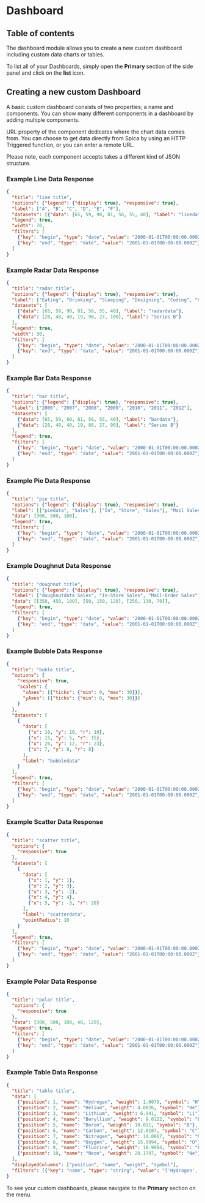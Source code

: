 # Dashboard

## Table of contents

The dashboard module allows you to create a new custom dashboard including custom data charts or tables.

To list all of your Dashboards, simply open the **Primary** section of the side panel and click on the **list** icon.

## Creating a new custom Dashboard

A basic custom dashboard consists of two properties; a name and components. You can show many different components in a dashboard by adding multiple components.

URL property of the component dedicates where the chart data comes from. You can choose to get data directly from Spica by using an HTTP Triggered function, or you can enter a remote URL.

Please note, each component accepts takes a different kind of JSON structure.
### Example Line Data Response

```json
{
  "title": "line title",
  "options": {"legend": {"display": true}, "responsive": true},
  "label": ["A", "B", "C", "D", "E", "F"],
  "datasets": [{"data": [65, 59, 90, 81, 56, 55, 40], "label": "linedata"}],
  "legend": true,
  "width": 70,
  "filters": [
    {"key": "begin", "type": "date", "value": "2000-01-01T00:00:00.000Z"},
    {"key": "end", "type": "date", "value": "2001-01-01T00:00:00.000Z"}
  ]
}
```

### Example Radar Data Response

```json
{
  "title": "radar title",
  "options": {"legend": {"display": true}, "responsive": true},
  "label": ["Eating", "Drinking", "Sleeping", "Designing", "Coding", "Cycling", "Running"],
  "datasets": [
    {"data": [65, 59, 90, 81, 56, 55, 40], "label": "radardata"},
    {"data": [28, 48, 40, 19, 96, 27, 100], "label": "Series B"}
  ],
  "legend": true,
  "width": 30,
  "filters": [
    {"key": "begin", "type": "date", "value": "2000-01-01T00:00:00.000Z"},
    {"key": "end", "type": "date", "value": "2001-01-01T00:00:00.000Z"}
  ]
}
```

### Example Bar Data Response

```json
{
  "title": "bar title",
  "options": {"legend": {"display": true}, "responsive": true},
  "label": ["2006", "2007", "2008", "2009", "2010", "2011", "2012"],
  "datasets": [
    {"data": [65, 59, 80, 81, 56, 55, 40], "label": "bardata"},
    {"data": [28, 48, 40, 19, 86, 27, 90], "label": "Series B"}
  ],
  "legend": true,
  "filters": [
    {"key": "begin", "type": "date", "value": "2000-01-01T00:00:00.000Z"},
    {"key": "end", "type": "date", "value": "2001-01-01T00:00:00.000Z"}
  ]
}
```

### Example Pie Data Response

```json
{
  "title": "pie title",
  "options": {"legend": {"display": true}, "responsive": true},
  "label": [["piedata", "Sales"], ["In", "Store", "Sales"], "Mail Sales"],
  "data": [300, 500, 100],
  "legend": true,
  "filters": [
    {"key": "begin", "type": "date", "value": "2000-01-01T00:00:00.000Z"},
    {"key": "end", "type": "date", "value": "2001-01-01T00:00:00.000Z"}
  ]
}
```

### Example Doughnut Data Response

```json
{
  "title": "doughnut title",
  "options": {"legend": {"display": true}, "responsive": true},
  "label": ["doughnutdata Sales", "In-Store Sales", "Mail-Order Sales"],
  "data": [[350, 450, 100], [50, 150, 120], [250, 130, 70]],
  "legend": true,
  "filters": [
    {"key": "begin", "type": "date", "value": "2000-01-01T00:00:00.000Z"},
    {"key": "end", "type": "date", "value": "2001-01-01T00:00:00.000Z"}
  ]
}
```

### Example Bubble Data Response

```json
{
  "title": "buble title",
  "options": {
    "responsive": true,
    "scales": {
      "xAxes": [{"ticks": {"min": 0, "max": 30}}],
      "yAxes": [{"ticks": {"min": 0, "max": 30}}]
    }
  },
  "datasets": [
    {
      "data": [
        {"x": 10, "y": 10, "r": 10},
        {"x": 15, "y": 5, "r": 15},
        {"x": 26, "y": 12, "r": 23},
        {"x": 7, "y": 8, "r": 8}
      ],
      "label": "bubbledata"
    }
  ],
  "legend": true,
  "filters": [
    {"key": "begin", "type": "date", "value": "2000-01-01T00:00:00.000Z"},
    {"key": "end", "type": "date", "value": "2001-01-01T00:00:00.000Z"}
  ]
}
```

### Example Scatter Data Response

```json
{
  "title": "scatter title",
  "options": {
    "responsive": true
  },
  "datasets": [
    {
      "data": [
        {"x": 1, "y": 1},
        {"x": 2, "y": 3},
        {"x": 3, "y": -2},
        {"x": 4, "y": 4},
        {"x": 5, "y": -3, "r": 20}
      ],
      "label": "scatterdata",
      "pointRadius": 10
    }
  ],
  "legend": true,
  "filters": [
    {"key": "begin", "type": "date", "value": "2000-01-01T00:00:00.000Z"},
    {"key": "end", "type": "date", "value": "2001-01-01T00:00:00.000Z"}
  ]
}
```

### Example Polar Data Response

```json
{
  "title": "polar title",
  "options": {
    "responsive": true
  },
  "data": [300, 500, 100, 40, 120],
  "legend": true,
  "filters": [
    {"key": "begin", "type": "date", "value": "2000-01-01T00:00:00.000Z"},
    {"key": "end", "type": "date", "value": "2001-01-01T00:00:00.000Z"}
  ]
}
```

### Example Table Data Response

```json
{
  "title": "table title",
  "data": [
    {"position": 1, "name": "Hydrogen", "weight": 1.0079, "symbol": "H"},
    {"position": 2, "name": "Helium", "weight": 4.0026, "symbol": "He"},
    {"position": 3, "name": "Lithium", "weight": 6.941, "symbol": "Li"},
    {"position": 4, "name": "Beryllium", "weight": 9.0122, "symbol": "Be"},
    {"position": 5, "name": "Boron", "weight": 10.811, "symbol": "B"},
    {"position": 6, "name": "Carbon", "weight": 12.0107, "symbol": "C"},
    {"position": 7, "name": "Nitrogen", "weight": 14.0067, "symbol": "N"},
    {"position": 8, "name": "Oxygen", "weight": 15.9994, "symbol": "O"},
    {"position": 9, "name": "Fluorine", "weight": 18.9984, "symbol": "F"},
    {"position": 10, "name": "Neon", "weight": 20.1797, "symbol": "Ne"}
  ],
  "displayedColumns": ["position", "name", "weight", "symbol"],
  "filters": [{"key": "name", "type": "string", "value": "['Hydrogen','Nitrogen']"}]
}
```

To see your custom dashboards, please navigate to the **Primary** section on the menu.
